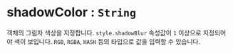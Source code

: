 # shadowColor : `String`

객체의 그림자 색상을 지정합니다. `style.shadowBlur` 속성값이 `1` 이상으로 지정되어야 색이 보입니다. `RGB`, `RGBA`, `HASH` 등의 타입으로 값을 입력할 수 있습니다.